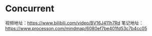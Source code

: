 # Concurrent
视频地址：https://www.bilibili.com/video/BV16J411h7Rd
笔记地址：https://www.processon.com/mindmap/6080ef7be401fd53c7b4cc05
